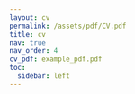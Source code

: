 ```yaml
---
layout: cv
permalink: /assets/pdf/CV.pdf
title: cv
nav: true
nav_order: 4
cv_pdf: example_pdf.pdf
toc:
  sidebar: left
---
```

